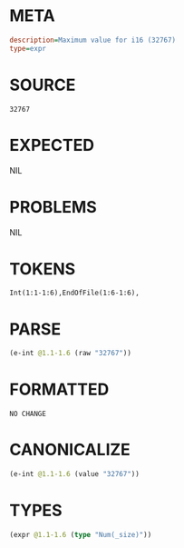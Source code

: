 # META
~~~ini
description=Maximum value for i16 (32767)
type=expr
~~~
# SOURCE
~~~roc
32767
~~~
# EXPECTED
NIL
# PROBLEMS
NIL
# TOKENS
~~~zig
Int(1:1-1:6),EndOfFile(1:6-1:6),
~~~
# PARSE
~~~clojure
(e-int @1.1-1.6 (raw "32767"))
~~~
# FORMATTED
~~~roc
NO CHANGE
~~~
# CANONICALIZE
~~~clojure
(e-int @1.1-1.6 (value "32767"))
~~~
# TYPES
~~~clojure
(expr @1.1-1.6 (type "Num(_size)"))
~~~
